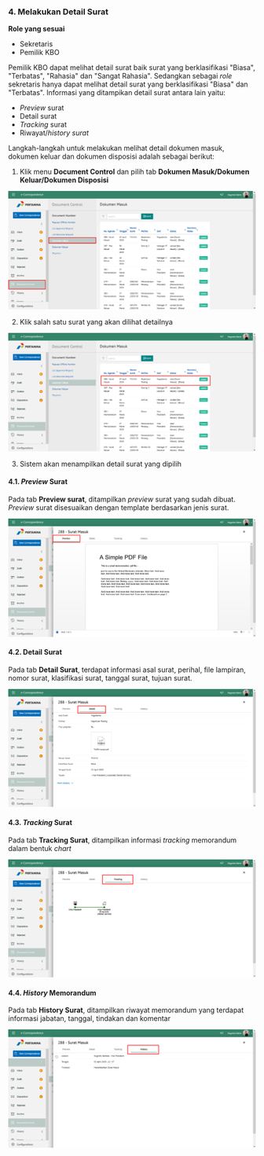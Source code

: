 ### 4. Melakukan Detail Surat

**Role yang sesuai**

- Sekretaris
- Pemilik KBO

Pemilik KBO dapat melihat detail surat baik surat yang berklasifikasi &quot;Biasa&quot;, &quot;Terbatas&quot;, &quot;Rahasia&quot; 
dan &quot;Sangat Rahasia&quot;. Sedangkan sebagai *role* sekretaris hanya dapat melihat detail surat yang berklasifikasi 
&quot;Biasa&quot; dan &quot;Terbatas&quot;. Informasi yang ditampikan detail surat antara lain yaitu:

- *Preview* surat
- Detail surat
- *Tracking* surat
- Riwayat/*history surat*

Langkah-langkah untuk melakukan melihat detail dokumen masuk, dokumen keluar dan dokumen disposisi adalah sebagai berikut:

1. Klik menu **Document Control** dan pilih tab **Dokumen Masuk/Dokumen Keluar/Dokumen Disposisi**

 ![Gambar](_screenshoot_agenda_kendali/AG04.png/?sanitize=true)

2. Klik salah satu surat yang akan dilihat detailnya

 ![Gambar](_screenshoot_agenda_kendali/AG05.png/?sanitize=true)

3. Sistem akan menampilkan detail surat yang dipilih

#### 4.1. *Preview* Surat

Pada tab **Preview surat**, ditampilkan *preview* surat yang sudah dibuat. *Preview* surat disesuaikan dengan template
berdasarkan jenis surat.

 ![Gambar](_screenshoot_agenda_kendali/AG06.png/?sanitize=true)

#### 4.2. Detail Surat

Pada tab **Detail Surat**, terdapat informasi asal surat, perihal, file lampiran, nomor surat, klasifikasi surat, tanggal surat, 
tujuan surat.

 ![Gambar](_screenshoot_agenda_kendali/AG07.png/?sanitize=true)

#### 4.3. *Tracking* Surat

Pada tab **Tracking Surat**, ditampilkan informasi *tracking* memorandum dalam bentuk *chart*

 ![Gambar](_screenshoot_agenda_kendali/AG08.png/?sanitize=true)

#### 4.4. *History* Memorandum

Pada tab **History Surat**, ditampilkan riwayat memorandum yang terdapat informasi jabatan, tanggal, tindakan dan komentar

 ![Gambar](_screenshoot_agenda_kendali/AG09.png/?sanitize=true)